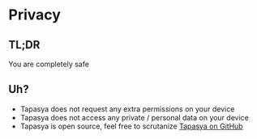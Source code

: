 # Privacy

## TL;DR

You are completely safe

## Uh?

* Tapasya does not request any extra permissions on your device
* Tapasya does not access any private / personal data on your device
* Tapasya is open source, feel free to scrutanize [Tapasya on GitHub](https://github.com/Srirangan/tapasya)
